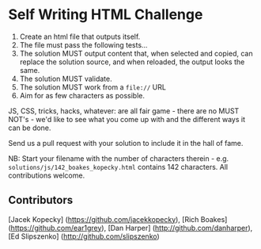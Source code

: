 Self Writing HTML Challenge
===========================

1. Create an html file that outputs itself.
2. The file must pass the following tests...
  1. The solution MUST output content that, when selected and copied, can replace the solution source, and when reloaded, the output looks the same.
  2. The solution MUST validate.
  3. The solution MUST work from a `file://` URL
3. Aim for as few characters as possible.

JS, CSS, tricks, hacks, whatever: are all fair game - there are no MUST NOT's - we'd like to see what you come up with and the different ways it can be done.

Send us a pull request with your solution to include it in the hall of fame.

NB: Start your filename with the number of characters therein - e.g. `solutions/js/142_boakes_kopecky.html` contains 142 characters.  All contributions welcome.

Contributors
------------
[Jacek Kopecky] (https://github.com/jacekkopecky),
[Rich Boakes] (https://github.com/ear1grey),
[Dan Harper] (http://github.com/danharper),
[Ed Slipszenko] (http://github.com/slipszenko)
